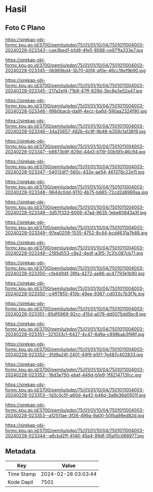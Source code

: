 # Hasil

## Foto C Plano

https://sirekap-obj-formc.kpu.go.id/3700/pemilu/pdpr/75/01/01/10/04/7501011004003-20240228-023343--cae3bed1-b1d9-4fe5-8588-ce971fa333e7.jpg

https://sirekap-obj-formc.kpu.go.id/3700/pemilu/pdpr/75/01/01/10/04/7501011004003-20240228-023345--0b969bd4-3b70-40f4-af0e-46cc18ef9b90.jpg

https://sirekap-obj-formc.kpu.go.id/3700/pemilu/pdpr/75/01/01/10/04/7501011004003-20240228-023345--217a2ef4-71b8-47ff-829d-3bc8e3e52a47.jpg

https://sirekap-obj-formc.kpu.go.id/3700/pemilu/pdpr/75/01/01/10/04/7501011004003-20240228-023346--99b0bacb-da9f-4ecc-ba6d-590aa2324f90.jpg

https://sirekap-obj-formc.kpu.go.id/3700/pemilu/pdpr/75/01/01/10/04/7501011004003-20240228-023346--34a25657-482b-4c9f-9b48-b359c1a13819.jpg

https://sirekap-obj-formc.kpu.go.id/3700/pemilu/pdpr/75/01/01/10/04/7501011004003-20240228-023347--b8673b9f-829d-44d3-b119-00b191c46c94.jpg

https://sirekap-obj-formc.kpu.go.id/3700/pemilu/pdpr/75/01/01/10/04/7501011004003-20240228-023347--54012df7-560c-432e-ae54-461378c22e11.jpg

https://sirekap-obj-formc.kpu.go.id/3700/pemilu/pdpr/75/01/01/10/04/7501011004003-20240228-023348--9644c0dd-9110-4b75-b685-72cd2d8969aa.jpg

https://sirekap-obj-formc.kpu.go.id/3700/pemilu/pdpr/75/01/01/10/04/7501011004003-20240228-023348--3d57f333-6006-47ad-9635-1ebe60843a3f.jpg

https://sirekap-obj-formc.kpu.go.id/3700/pemilu/pdpr/75/01/01/10/04/7501011004003-20240228-023349--97ea0209-1535-4752-8c44-bcd4631a7b88.jpg

https://sirekap-obj-formc.kpu.go.id/3700/pemilu/pdpr/75/01/01/10/04/7501011004003-20240228-023349--2195d553-c8e2-4edf-a3f5-7c31c087cb71.jpg

https://sirekap-obj-formc.kpu.go.id/3700/pemilu/pdpr/75/01/01/10/04/7501011004003-20240228-023350--cfe4494f-39fa-4272-ae86-ac47793e1b90.jpg

https://sirekap-obj-formc.kpu.go.id/3700/pemilu/pdpr/75/01/01/10/04/7501011004003-20240228-023350--c4ff7855-410b-49ee-9367-cd033c7b3f7e.jpg

https://sirekap-obj-formc.kpu.go.id/3700/pemilu/pdpr/75/01/01/10/04/7501011004003-20240228-023351--85df5969-92cc-415d-a078-dd0075dd5bc9.jpg

https://sirekap-obj-formc.kpu.go.id/3700/pemilu/pdpr/75/01/01/10/04/7501011004003-20240228-023351--321033c1-6427-4c47-8d9a-c898bab3f96f.jpg

https://sirekap-obj-formc.kpu.go.id/3700/pemilu/pdpr/75/01/01/10/04/7501011004003-20240228-023352--3fd9a24f-2401-44f9-b5f1-7e487c402833.jpg

https://sirekap-obj-formc.kpu.go.id/3700/pemilu/pdpr/75/01/01/10/04/7501011004003-20240228-023352--18d3e750-ebaf-449d-b1e9-1f8214713fcc.jpg

https://sirekap-obj-formc.kpu.go.id/3700/pemilu/pdpr/75/01/01/10/04/7501011004003-20240228-023353--1d3c0c5f-a60d-4a42-b46d-3a9b36d0501f.jpg

https://sirekap-obj-formc.kpu.go.id/3700/pemilu/pdpr/75/01/01/10/04/7501011004003-20240228-023353--a12511ae-3f26-499a-9a00-50fba98ed82d.jpg

https://sirekap-obj-formc.kpu.go.id/3700/pemilu/pdpr/75/01/01/10/04/7501011004003-20240228-023344--a6cbd2ff-4140-45e4-99df-05af0c066977.jpg


## Metadata

| Key        | Value               |
| ---------- | ------------------- |
| Time Stamp | 2024-02-28 03:03:44 |
| Kode Dapil | 7501                |



